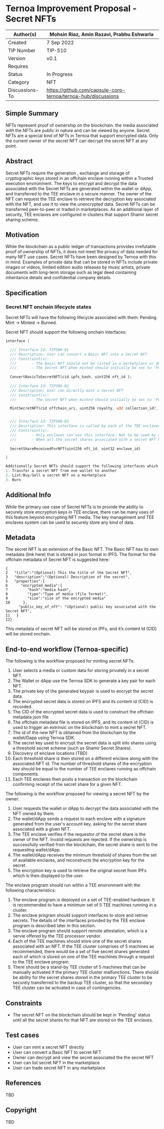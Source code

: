 # Ternoa Improvement Proposal - Secret NFTs

| Author(s)      | Mohsin Riaz, Amin Razavi, Prabhu Eshwarla |
| ----------- | ----------- |
| Created   | 7 Sep 2022       |
| TIP Number   | TIP-510       |
| Version   | v0.1       |
| Requires   | <Link to Basic NFT TIP here>       |
| Status | In Progress       |
| Category   | NFT       |
| Discussions-To   | https://github.com/capsule-corp-ternoa/ternoa-hub/discussions     |


## Simple Summary

NFTs represent proof of ownership on the blockchain. the media associated with the NFTs are public in nature and can be viewed by anyone. Secret NFTs are a special kind of NFTs in Ternoa that support encrypted data. Only the current owner of the secret NFT can decrypt the secret NFT at any point.

## Abstract

Secret NFTs require the generation , exchange and storage of cryptographic keys stored in an offchain enclave running within a Trusted execution environment. The keys to encrypt and decrypt the data associated with the Secret NFTs are generated within the wallet or dApp, and transferred to the TEE enclave in a secure manner. The owner of the NFT can request the TEE enclave to retrieve the decryption key associated with the NFT, and use it to view the unencrypted data. Secret NFTs can be transferred peer-to-peer or traded in marketplaces. As an additional layer of security, TEE enclaves are configured in clusters that support Shamir secret sharing scheme.

## Motivation

While the blockchain as a public ledger of transactions provides irrefutable proof of ownership of NFTs, it does not meet the privacy of data needed for many NFT use cases. Secret NFTs have been designed by Ternoa with this in mind. Examples of private data that can be stored in NFTs include private images or videos, limited edition audio releases by music artists, private documents with long-term storage such as legal deed containing inheritance details and confidential company details.

## Specification

### Secret NFT onchain lifecycle states
Secret NFTs will have the following lifecycle associated with them:
Pending Mint -> Minted -> Burned.

Secret NFT should support the following onchain interfaces:

```rust
interface {

  /// Interface Id: TIP500-01
  /// Description: User can convert a Basic NFT into a Secret NFT
  /// Constraint(s): 
  ///       - The Basic NFT should not be listed in a marketplace or delegated at the time of conversion to Secret NFT
  ///       - The Secret NFT when minted should initially be set to 'Pending Mint' State. Only when all the secret shares associated with the NFT have been stored in the enclaves, should the Secret NFT move to 'Minted' state.
  
  ConvertBasicToSecretNFT(cid ipfs_hash, uint256 nft_id );
  
  /// Interface Id: TIP500-02
  /// Description: User can directly mint a Secret NFT
  /// Constraint(s): 
  ///       - The Secret NFT when minted should initially be set to 'Pending Mint' State. Only when all the secret shares associated with the NFT have been stored in the enclaves, should the Secret NFT move to 'Minted' state.

  MintSecretNFT(cid offchain_uri, uint256 royalty, u32 collection_id?, bool is_soulbound);


  /// Interface Id: TIP500-03
  /// Description: This interface is called by each of the TEE enclaves to confirm receipt of secret share for a given NFT. When all enclaves from a cluster confirm receipt of threshold shares, the secret NFT status goes to 'Minted', after which it can be transferred or listed on marketplace. This is a private interface available only for the enclaves to use
  /// Constraint(s): 
  ///       - Only enclaves can use this interface. Not to be used by dApps or users.
  ///       - When all the secret shares associated with a secret NFT have been confirmed to be received, then the NFT state should be changed from 'Pending Mint' to 'Minted'
  
  SecretShareReceivedForNFT(uint256 nft_id, uint32 enclave_id)

}

Additionally Secret NFTs should support the following interfaces which are already implemented in Basic NFT (so, no additional work is expected to support these interfaces):
1. Transfer a secret NFT from one wallet to another
2. List/Buy/Sell a secret NFT on a marketplace
3. Burn
```

## Additional Info

While the primary use case of Secret NFTs is to provide the ability to securely store encryption keys in TEE enclave, there can be many uses of this feature beyond encrypting NFT media. The key management and TEE enclaves system can be used to securely store any kind of data.

## Metadata

The secret NFT is an extension of the Basic NFT. The Basic NFT has its own metadata (link here) that is stored in json format in IPFS. 
The format for the offchain metadata of Secret NFT is suggested here:
```
{
2   "title":"(Optional) This the title of the Secret NFT",
3   "description":"(Optional) Description of the secret",
5   "properties":{
6      "encrypted_media":{
7         "hash":"media hash",
8         "type":"Type of media (file format)",
9         "size":"size of the encrypted media"
10      },
      "public_key_of_nft": "(Optional) public key associated with the Secret NFT",
11   }
12}
```
This metadata of secret NFT will be stored on IPFs, and it’s content Id (CID) will be stored onchain.

## End-to-end workflow (Ternoa-specific)

The following is the workflow proposed for minting secret NFTs:
1. User selects a media or custom data for storing privately in a secret NFT.
2. The Wallet or dApp use the Ternoa SDK to generate a key pair for each NFT.
3. The private key of the generated keypair is used to encrypt the secret data.
4. The encrypted secret data is stored on IPFS and its content id (CID) is recorded.
5. The CID of the encrypted secret data is used to construct the offchain metadata json file
6. The offchain metadata file is stored on IPFS, and its content id (CID) is used to trigger an extrinsic on the blockchain to mint a secret NFT.
7. The id of the new NFT is obtained from the blockchain by the wallet/Dapp using  Ternoa SDK. 
8. The secret key used to encrypt the secret data is split into shares using a threshold secret scheme (such as Shamir Secret Shares). 
9. Discovery of enclave locations (TBD)
9. Each threshold share is then stored on a different enclave along with the associated NFT id. The number of threshold shares of the encryption key should be equal to the number of TEE enclaves running as offchain components.
10. Each TEE enclaves then posts a transaction on the blockchain confirming receipt of the secret share for a given NFT. 

The following is the workflow proposed for viewing a secret NFT by the owner:
1. User requests the wallet or dApp to decrypt the data associated with the NFT owned by them.
2. The wallet/dApp sends a request to each enclave with a signature generated from the user's account key, asking for the secret share associated with a given NFT.
3. The TEE enclave verifies if the requestor of the secret share is the owner of the NFT. Invalid requests are rejected. If the ownership is successfully verified from the blockchain, the secret share is sent to the requesting wallet/dApp.
4. The wallet/dApp receives the minimum threshold of shares from the set of available enclaves, and  reconstructs the encryption key for the secret. 
5. The encryption key is used to retrieve the original secret from IPFs which is then displayed to the user.

The enclave program should run within a TEE environment with the following characteristics:
1. The enclave program is deployed on a set of TEE-enabled hardware. It is recommended to have a minimum set of 5 TEE machines running in a cluster.
2. The enclave program should support interfaces to store and retrive secrets. The details of the interfaces provided by the TEE enclave program is described later in this section.
3. The enclave program should support remote attestation, which is a servie offered by the TEE processor vendor.
4. Each of the TEE machines should store one of the secret shares associated with an NFT. If the TEE cluster comprises of 5 machines as recommended, there would be a set of five secret shares generated each of which is stored on one of the TEE machines through a request to the TEE enclave program.
5. There should be a stand-by TEE cluster of 5 machines that can be manually activated if the primary TEE cluster malfunctions. There should be ability for the secret shares stored in the primary TEE cluster to be securely transferred to the backup TEE cluster, so that the secondary TEE cluster can be activated in case of contingencies.

## Constraints
* The secret NFT on the blockchain should be kept in 'Pending' status until all the secret shares for that NFT are stored on the TEE enclaves.

## Test cases

* User can mint a secret NFT directly
* User can convert a Basic NFT to secret NFT
* Owner can decrypt and view the secret associated the the secret NFT
* User can list secret NFT in the marketplace
* User can trade secret NFT in any marketplace
 
## References
TBD

## Copyright
TBD